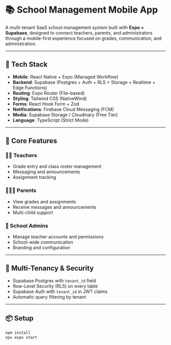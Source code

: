 # 📚 School Management Mobile App

A multi-tenant SaaS school management system built with **Expo + Supabase**, designed to connect teachers, parents, and administrators through a mobile-first experience focused on grades, communication, and administration.

---

## 🚀 Tech Stack

- **Mobile**: React Native + Expo (Managed Workflow)
- **Backend**: Supabase (Postgres + Auth + RLS + Storage + Realtime + Edge Functions)
- **Routing**: Expo Router (File-based)
- **Styling**: Tailwind CSS (NativeWind)
- **Forms**: React Hook Form + Zod
- **Notifications**: Firebase Cloud Messaging (FCM)
- **Media**: Supabase Storage / Cloudinary (Free Tier)
- **Language**: TypeScript (Strict Mode)

---

## 🧩 Core Features

### 👩‍🏫 Teachers
- Grade entry and class roster management
- Messaging and announcements
- Assignment tracking

### 👨‍👩‍👧 Parents
- View grades and assignments
- Receive messages and announcements
- Multi-child support

### 🏫 School Admins
- Manage teacher accounts and permissions
- School-wide communication
- Branding and configuration

---

## 🔐 Multi-Tenancy & Security

- Supabase Postgres with `tenant_id` field
- Row-Level Security (RLS) on every table
- Supabase Auth with `tenant_id` in JWT claims
- Automatic query filtering by tenant

---

## 📦 Setup

```bash
npm install
npx expo start